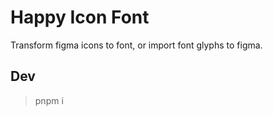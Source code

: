 Happy Icon Font
====

Transform figma icons to font, or import font glyphs to figma.

## Dev

> pnpm i

